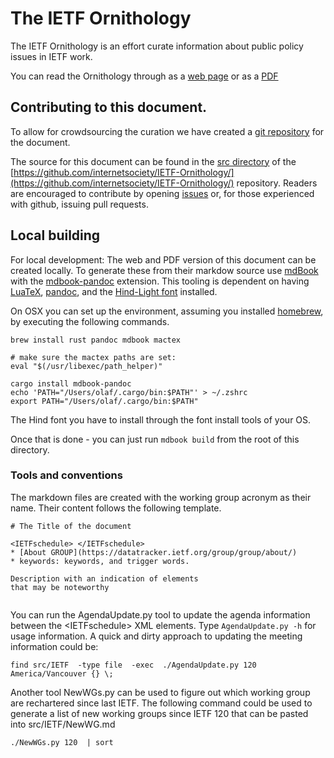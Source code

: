# The IETF Ornithology

The IETF Ornithology is an effort curate information about public policy issues in IETF work.

You can read the Ornithology through as a [web page](https://internetsociety.github.io/IETF-Ornithology/) or as a [PDF](https://internetsociety.github.io/IETF-Ornithology/IETF-Ornithology.pdf)


## Contributing to this document.

To allow for crowdsourcing the curation we have created a [git repository](https://github.com/internetsociety/IETF-Ornithology/) for the document.

The source for this document can be found in the [src directory](https://github.com/InternetSociety/IETF-Ornithology/tree/main/src) of the 
[https://github.com/internetsociety/IETF-Ornithology/](https://github.com/internetsociety/IETF-Ornithology/) repository. Readers are encouraged to contribute by opening [issues](https://github.com/InternetSociety/IETF-Ornithology/issues) or, for those experienced with github, issuing pull requests.



## Local building

For local development: The web and PDF version of this document can be created locally. To generate these from their markdow source use [mdBook](https://rust-lang.github.io/mdBook/cli/init.html) with the [mdbook-pandoc](https://github.com/max-heller/mdbook-pandoc) extension. This tooling is dependent on having [LuaTeX](https://www.luatex.org/), [pandoc](https://pandoc.org/), and the [Hind-Light font](https://fonts.google.com/specimen/Hind) installed. 

On OSX you can set up the environment, assuming you installed [homebrew](https://brew.sh/), by executing the following commands.

``` 
brew install rust pandoc mdbook mactex

# make sure the mactex paths are set:
eval "$(/usr/libexec/path_helper)"

cargo install mdbook-pandoc
echo 'PATH="/Users/olaf/.cargo/bin:$PATH"' > ~/.zshrc 
export PATH="/Users/olaf/.cargo/bin:$PATH"

```

The Hind font you have to install through the font install tools of your OS.

Once that is done - you can just run ```mdbook build``` from the root of this directory.


### Tools and conventions

The markdown files are created with the working group acronym as their name. Their content follows the following template.


```
# The Title of the document

<IETFschedule> </IETFschedule>
* [About GROUP](https://datatracker.ietf.org/group/group/about/)
* keywords: keywords, and trigger words.

Description with an indication of elements 
that may be noteworthy


```


You can run the AgendaUpdate.py tool to update the agenda information between the &lt;IETFschedule&gt; XML elements. Type `AgendaUpdate.py -h` for usage information. A quick and dirty approach to updating the meeting information could be:

`find src/IETF  -type file  -exec  ./AgendaUpdate.py 120 America/Vancouver {} \;`

Another tool NewWGs.py can be used to figure out which working group are rechartered since last IETF. The following command could be used to generate a list of new working groups since IETF 120 that can be pasted into src/IETF/NewWG.md

`./NewWGs.py 120  | sort ` 

